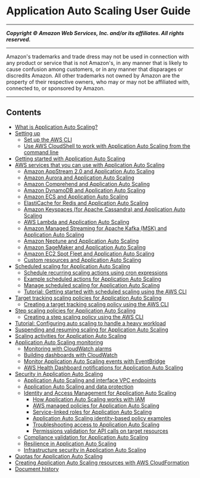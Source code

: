 # Application Auto Scaling User Guide

-----
*****Copyright &copy; Amazon Web Services, Inc. and/or its affiliates. All rights reserved.*****

-----
Amazon's trademarks and trade dress may not be used in
connection with any product or service that is not Amazon's,
in any manner that is likely to cause confusion among customers,
or in any manner that disparages or discredits Amazon. All other
trademarks not owned by Amazon are the property of their respective
owners, who may or may not be affiliated with, connected to, or
sponsored by Amazon.

-----
## Contents
+ [What is Application Auto Scaling?](what-is-application-auto-scaling.md)
+ [Setting up](setting-up.md)
   + [Set up the AWS CLI](setup-awscli.md)
   + [Use AWS CloudShell to work with Application Auto Scaling from the command line](use-awscli-with-cloudshell.md)
+ [Getting started with Application Auto Scaling](getting-started.md)
+ [AWS services that you can use with Application Auto Scaling](integrated-services-list.md)
   + [Amazon AppStream 2.0 and Application Auto Scaling](services-that-can-integrate-appstream.md)
   + [Amazon Aurora and Application Auto Scaling](services-that-can-integrate-aurora.md)
   + [Amazon Comprehend and Application Auto Scaling](services-that-can-integrate-comprehend.md)
   + [Amazon DynamoDB and Application Auto Scaling](services-that-can-integrate-dynamodb.md)
   + [Amazon ECS and Application Auto Scaling](services-that-can-integrate-ecs.md)
   + [ElastiCache for Redis and Application Auto Scaling](services-that-can-integrate-elasticache.md)
   + [Amazon Keyspaces (for Apache Cassandra) and Application Auto Scaling](services-that-can-integrate-keyspaces.md)
   + [AWS Lambda and Application Auto Scaling](services-that-can-integrate-lambda.md)
   + [Amazon Managed Streaming for Apache Kafka (MSK) and Application Auto Scaling](services-that-can-integrate-msk.md)
   + [Amazon Neptune and Application Auto Scaling](services-that-can-integrate-neptune.md)
   + [Amazon SageMaker and Application Auto Scaling](services-that-can-integrate-sagemaker.md)
   + [Amazon EC2 Spot Fleet and Application Auto Scaling](services-that-can-integrate-ec2.md)
   + [Custom resources and Application Auto Scaling](services-that-can-integrate-custom.md)
+ [Scheduled scaling for Application Auto Scaling](application-auto-scaling-scheduled-scaling.md)
   + [Schedule recurring scaling actions using cron expressions](scheduled-scaling-using-cron-expressions.md)
   + [Example scheduled actions for Application Auto Scaling](examples-scheduled-actions.md)
   + [Manage scheduled scaling for Application Auto Scaling](scheduled-scaling-additional-cli-commands.md)
   + [Tutorial: Getting started with scheduled scaling using the AWS CLI](get-started-exercise.md)
+ [Target tracking scaling policies for Application Auto Scaling](application-auto-scaling-target-tracking.md)
   + [Creating a target tracking scaling policy using the AWS CLI](create-target-tracking-policy-cli.md)
+ [Step scaling policies for Application Auto Scaling](application-auto-scaling-step-scaling-policies.md)
   + [Creating a step scaling policy using the AWS CLI](create-step-scaling-policy-cli.md)
+ [Tutorial: Configuring auto scaling to handle a heavy workload](application-auto-scaling-tutorial.md)
+ [Suspending and resuming scaling for Application Auto Scaling](application-auto-scaling-suspend-resume-scaling.md)
+ [Scaling activities for Application Auto Scaling](application-auto-scaling-scaling-activities.md)
+ [Application Auto Scaling monitoring](monitoring-overview.md)
   + [Monitoring with CloudWatch alarms](cloudwatch-alarm-notifications.md)
   + [Building dashboards with CloudWatch](monitoring-cloudwatch.md)
   + [Monitor Application Auto Scaling events with EventBridge](monitoring-eventbridge.md)
   + [AWS Health Dashboard notifications for Application Auto Scaling](monitoring-personal-health-dashboard.md)
+ [Security in Application Auto Scaling](security.md)
   + [Application Auto Scaling and interface VPC endpoints](application-auto-scaling-vpc-endpoints.md)
   + [Application Auto Scaling and data protection](application-auto-scaling-data-protection.md)
   + [Identity and Access Management for Application Auto Scaling](auth-and-access-control.md)
      + [How Application Auto Scaling works with IAM](security_iam_service-with-iam.md)
      + [AWS managed policies for Application Auto Scaling](security-iam-awsmanpol.md)
      + [Service-linked roles for Application Auto Scaling](application-auto-scaling-service-linked-roles.md)
      + [Application Auto Scaling identity-based policy examples](security_iam_id-based-policy-examples.md)
      + [Troubleshooting access to Application Auto Scaling](security_iam_troubleshoot.md)
      + [Permissions validation for API calls on target resources](security_iam_permission_validation.md)
   + [Compliance validation for Application Auto Scaling](application-auto-scaling-compliance.md)
   + [Resilience in Application Auto Scaling](disaster-recovery-resiliency.md)
   + [Infrastructure security in Application Auto Scaling](infrastructure-security.md)
+ [Quotas for Application Auto Scaling](application-auto-scaling-quotas.md)
+ [Creating Application Auto Scaling resources with AWS CloudFormation](creating-resources-with-cloudformation.md)
+ [Document history](doc-history.md)
